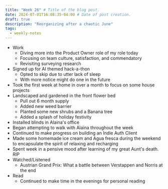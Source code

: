 ```yaml
---
title: "Week 26" # Title of the blog post.
date: 2024-07-01T16:08:35-04:00 # Date of post creation.
draft: true
description: "Reorganizing after a chaotic June"
tags:
  - weekly-notes
---
```


- Work
  - Diving more into the Product Owner role of my role today
  - Focusing on team culture, satisfaction, and commendatory 
  - Revisiting surveying research
- Signed up for AI themed hack-a-thon
  - Opted to skip due to utter lack of sleep
  - With more notice might do one in the future
- Took the first week at home in over a month to focus on some house projects
- Landscaped and gardened in the front flower bed
  - Pull out 6 month supply
  - Added new weed barrier
  - Planted some new shrubs and a Banana tree
  - Added a splash of holiday festivity
- Installed blinds in Alaina's office
- Began attempting to walk with Alaina throughout the week
- Continued to make progress on building an Indie Auth Client
- Made some homemade ice cream and Agua fresca during the weekend to encapsulate the spirit of relaxing and recharging
- Spent week in a pensive mood after learning of my great Aunt's death. RIP
- Watched/Listened
  - Austrian Grand Prix: What a battle between Verstappen and Norris at the end
- Read
  - Continued to make time in the evenings for personal reading

